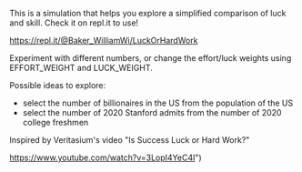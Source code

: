 This is a simulation that helps you explore a simplified comparison of luck and skill. Check it on repl.it to use! 

https://repl.it/@Baker_WilliamWi/LuckOrHardWork

Experiment with different numbers, or change the effort/luck weights using EFFORT_WEIGHT and LUCK_WEIGHT. 

Possible ideas to explore: 
 * select the number of billionaires in the US from the population of the US
 * select the number of 2020 Stanford admits from the number of 2020 college freshmen

Inspired by Veritasium's video "Is Success Luck or Hard Work?"

https://www.youtube.com/watch?v=3LopI4YeC4I")
